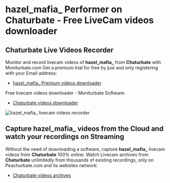 # hazel_mafia_ Performer on Chaturbate - Free LiveCam videos downloader

## Chaturbate Live Videos Recorder

Monitor and record livecam videos of **hazel_mafia_** from **Chaturbate** with Moniturbate.com
Get a premium trial for free by just and only registering with your Email address:
* [hazel_mafia_ Premium videos downloader](https://moniturbate.com/request-demo-licence-key.html)

Free livecam videos downloader - Moniturbate Software:
* [Chaturbate videos downloader](https://moniturbate.com/moniturbate-download-software.html)

![hazel_mafia_ livecam videos recorder](https://peachurnet.com/templates/moniturbate-software.png)


## Capture hazel_mafia_ videos from the Cloud and watch your recordings on Streaming

Without the need of downloading a software, capture **hazel_mafia_** livecam videos from **Chaturbate** 100% online.
Watch Livecam archives from **Chaturbate** unlimitedly from thousands of existing recordings, only on Peachurbate.com and its websites network:
* [Chaturbate videos archives](https://peachurnet.com/)